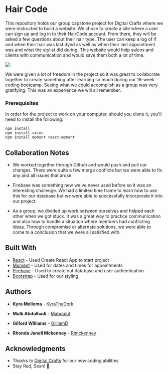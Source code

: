 # Hair Code

This repository holds our group capstone project for Digital Crafts where we were instructed to build a website. We chose to create a site where a user can sign up and log in to their HairCode account. From there, they will be asked a few questions about their hair type. The user can keep a log of if and when their hair was last dyed as well as when their last appointment was and what the stylist did during. This website would help salons and clients with communication and would save them both a lot of time.

![](./src/images/screenshot.png)

We were given a lot of freedom in the project so it was great to collaborate together to create something after learning so much during our 16-week coding bootcamp. Seeing what we could accomplish as a group was very gratifying. This was an experience we will all remember.

### Prerequisites

In order for the project to work on your computer, should you clone it, you'll need to install the following:

```
npm install
npm install axios
npm install moment react-moment
```

## Collaboration Notes

-   We worked together through Github and would push and pull our changes. There were quite a few merge conflicts but we were able to fix any and all issues that arose.

-   Firebase was something new we've never used before so it was an interesting challenge. We had a limited time frame to learn how to use this for our database but we were able to successfully incorporate it into our project.

-   As a group, we divided up work between ourselves and helped each other when we got stuck. It was a great way to practice communication and also how to handle a situation where members had conflicting ideas. Through compromise or alternate solutions, we were able to come to a conclusion that we were all satisfied with.

## Built With

-   [React](https://reactjs.org/) - Used Create React App to start project
-   [Moment](https://momentjs.com/) - Used for dates and times for appointments
-   [Firebase](https://firebase.google.com/) - Used to create out database and user authentication
-   [Bootstrap](https://getbootstrap.com/) - Used for our styling

## Authors

-   **Kyra Mellema** - [KyraTheDork](https://github.com/KyraTheDork)

-   **Mulk Abdulhadi** - [Mabdulul](https://github.com/mabdulul)

-   **Gilford Williams** - [GilliamD](https://github.com/GilliamD)

-   **Rhonda Janell Mckenney** - [Rjmckenney](https://github.com/rjmckenney)

## Acknowledgments

-   Thanks to [Digital Crafts](https://www.digitalcrafts.com/) for our new coding abilities
-   Stay Rad, Sean! 🤘
